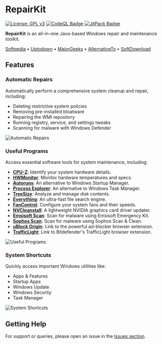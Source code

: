 # RepairKit

[![License: GPL v3](https://img.shields.io/badge/License-GPLv3-blue.svg)](https://www.gnu.org/licenses/gpl-3.0)
[![CodeQL Badge](https://github.com/Foulest/RepairKit/actions/workflows/codeql.yml/badge.svg)](https://github.com/Foulest/RepairKit/actions/workflows/codeql.yml)
[![JitPack Badge](https://jitpack.io/v/Foulest/RepairKit.svg)](https://jitpack.io/#Foulest/RepairKit)

**RepairKit** is an all-in-one Java-based Windows repair and maintenance toolkit.

[Softpedia](https://softpedia.com/get/System/OS-Enhancements/RepairKit.shtml)
• [Uptodown](https://repairkit.en.uptodown.com/windows)
• [MajorGeeks](https://majorgeeks.com/files/details/repairkit.html)
• [AlternativeTo](https://alternativeto.net/software/repairkit/about)
• [SoftDownload](https://softdownload.com.br/repare-pc-automaticamente-repairkit.html)

## Features

### **Automatic Repairs**

Automatically perform a comprehensive system cleanup and repair, including:

- Deleting restrictive system policies
- Removing pre-installed bloatware
- Repairing the WMI repository
- Running registry, service, and settings tweaks
- Scanning for malware with Windows Defender

![Automatic Repairs](https://i.imgur.com/nv0gf88.png)

### **Useful Programs**

Access essential software tools for system maintenance, including:

- **[CPU-Z](https://cpuid.com/softwares/cpu-z.html)**: Identify your system hardware details.
- **[HWMonitor](https://cpuid.com/softwares/hwmonitor.html)**: Monitor hardware temperatures and specs.
- **[Autoruns](https://learn.microsoft.com/en-us/sysinternals/downloads/autoruns)**: An alternative to Windows Startup
  Manager.
- **[Process Explorer](https://learn.microsoft.com/en-us/sysinternals/downloads/process-explorer)**: An alternative to
  Windows Task Manager.
- **[TreeSize](https://jam-software.com/treesize_free)**: Analyze and manage disk contents.
- **[Everything](https://voidtools.com)**: An ultra-fast file search engine.
- **[FanControl](https://getfancontrol.com)**: Configure your system fans and their speeds.
- **[NVCleanstall](https://techpowerup.com/download/techpowerup-nvcleanstall)**: A lightweight NVIDIA graphics card
  driver updater.
- **[Emsisoft Scan](https://emsisoft.com/en/home/emergency-kit)**: Scan for malware using Emsisoft Emergency Kit.
- **[Sophos Scan](https://www.sophos.com/en-us/free-tools/virus-removal-tool)**: Scan for malware using Sophos Scan &
  Clean.
- **[uBlock Origin](https://ublockorigin.com)**: Link to the powerful ad-blocker browser extension.
- **[TrafficLight](https://bitdefender.com/solutions/trafficlight.html)**: Link to Bitdefender's TrafficLight browser
  extension.

![Useful Programs](https://i.imgur.com/qrubaPA.png)

### **System Shortcuts**

Quickly access important Windows utilities like:

- Apps & Features
- Startup Apps
- Windows Update
- Windows Security
- Task Manager

![System Shortcuts](https://i.imgur.com/lmTsVSv.png)

## Getting Help

For support or queries, please open an issue in the [Issues section](https://github.com/Foulest/RepairKit/issues).
